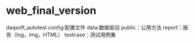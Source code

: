 # web_final_version
daqsoft_autotest
config:配置文件
data:数据驱动
public：公用方法
report：报告（log，img，HTML）
testcase：测试用例集
